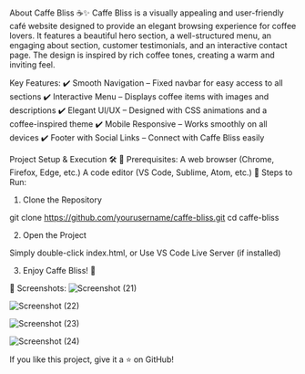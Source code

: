 About Caffe Bliss ☕✨
Caffe Bliss is a visually appealing and user-friendly café website designed to provide an elegant browsing experience for coffee lovers. It features a beautiful hero section, a well-structured menu, an engaging about section, customer testimonials, and an interactive contact page. The design is inspired by rich coffee tones, creating a warm and inviting feel.

Key Features:
✔️ Smooth Navigation – Fixed navbar for easy access to all sections
✔️ Interactive Menu – Displays coffee items with images and descriptions
✔️ Elegant UI/UX – Designed with CSS animations and a coffee-inspired theme
✔️ Mobile Responsive – Works smoothly on all devices
✔️ Footer with Social Links – Connect with Caffe Bliss easily

Project Setup & Execution 🛠️
🔹 Prerequisites:
A web browser (Chrome, Firefox, Edge, etc.)
A code editor (VS Code, Sublime, Atom, etc.)
🔹 Steps to Run:
1. Clone the Repository

git clone https://github.com/yourusername/caffe-bliss.git
cd caffe-bliss

2. Open the Project

Simply double-click index.html, or
Use VS Code Live Server (if installed)

3. Enjoy Caffe Bliss! 🎉

📸 Screenshots:
![Screenshot (21)](https://github.com/user-attachments/assets/a080bf39-2655-45f3-82cc-474973473b96)

![Screenshot (22)](https://github.com/user-attachments/assets/00fb285e-f2df-4ff8-8c40-f42926dbf464)

![Screenshot (23)](https://github.com/user-attachments/assets/d2ffff91-2cf4-4f8f-9c20-5cdb7f99ba20)

![Screenshot (24)](https://github.com/user-attachments/assets/79b0e5b1-492a-4698-b178-2f6eeb81a4bc)

If you like this project, give it a ⭐ on GitHub!
